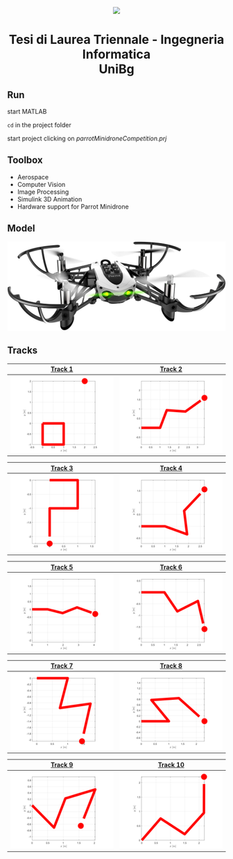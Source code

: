 <p align="center">
  <img src="https://github.com/MarcoMustacchi/MarcoMustacchi.github.io/blob/main/assets/img/icons/UniBG_logo_transparent.svg" width="150">
</p>

<h1 align="center">Tesi di Laurea Triennale - Ingegneria Informatica <br> UniBg</h1>
                      
## Run
start MATLAB

`cd` in the project folder

start project clicking on *parrotMinidroneCompetition.prj*

## Toolbox
- Aerospace
- Computer Vision
- Image Processing
- Simulink 3D Animation
- Hardware support for Parrot Minidrone

## Model
![alt text](https://github.com/MarcoMustacchi/BachelorThesis/blob/master/Parrot%20Mambo%20Minidrone.jpg)

## Tracks 
[Track 1](https://www.youtube.com/watch?v=hvJBzbG7pR8&list=PLt8rhGpNRqZqQmX-gEoqsX0pk_LpAQXqx&index=10)             |  [Track 2](https://www.youtube.com/watch?v=e30NVFZQXt4&list=PLt8rhGpNRqZqQmX-gEoqsX0pk_LpAQXqx&index=9)
:-------------------------:|:-------------------------:
![](https://github.com/MarcoMustacchi/BachelorThesis/blob/master/Tracks/Track1.svg)  |  ![](https://github.com/MarcoMustacchi/BachelorThesis/blob/master/Tracks/Track2.svg)

[Track 3](https://www.youtube.com/watch?v=KAzma2v5XiM&list=PLt8rhGpNRqZqQmX-gEoqsX0pk_LpAQXqx&index=8)             |  [Track 4](https://www.youtube.com/watch?v=e9xC85OdhYw&list=PLt8rhGpNRqZqQmX-gEoqsX0pk_LpAQXqx&index=7)
:-------------------------:|:-------------------------:
![](https://github.com/MarcoMustacchi/BachelorThesis/blob/master/Tracks/Track3.svg)  |  ![](https://github.com/MarcoMustacchi/BachelorThesis/blob/master/Tracks/Track4.svg)

[Track 5](https://www.youtube.com/watch?v=nl7BMO4v7b4&list=PLt8rhGpNRqZqQmX-gEoqsX0pk_LpAQXqx&index=6)             |  [Track 6](https://www.youtube.com/watch?v=h_2YYX4AD2E&list=PLt8rhGpNRqZqQmX-gEoqsX0pk_LpAQXqx&index=5)
:-------------------------:|:-------------------------:
![](https://github.com/MarcoMustacchi/BachelorThesis/blob/master/Tracks/Track5.svg)  |  ![](https://github.com/MarcoMustacchi/BachelorThesis/blob/master/Tracks/Track6.svg)

[Track 7](https://www.youtube.com/watch?v=Q2LFaIhZPk8&list=PLt8rhGpNRqZqQmX-gEoqsX0pk_LpAQXqx&index=4)             |  [Track 8](https://www.youtube.com/watch?v=RDclrBOoIlg&list=PLt8rhGpNRqZqQmX-gEoqsX0pk_LpAQXqx&index=3)
:-------------------------:|:-------------------------:
![](https://github.com/MarcoMustacchi/BachelorThesis/blob/master/Tracks/Track7.svg)  |  ![](https://github.com/MarcoMustacchi/BachelorThesis/blob/master/Tracks/Track8.svg)

[Track 9](https://www.youtube.com/watch?v=DAJKHOEQGWM&list=PLt8rhGpNRqZqQmX-gEoqsX0pk_LpAQXqx&index=2)             |  [Track 10](https://www.youtube.com/watch?v=7pV7AI6bWRk&list=PLt8rhGpNRqZqQmX-gEoqsX0pk_LpAQXqx&index=1)
:-------------------------:|:-------------------------:
![](https://github.com/MarcoMustacchi/BachelorThesis/blob/master/Tracks/Track9.svg)  |  ![](https://github.com/MarcoMustacchi/BachelorThesis/blob/master/Tracks/Track10.svg)
